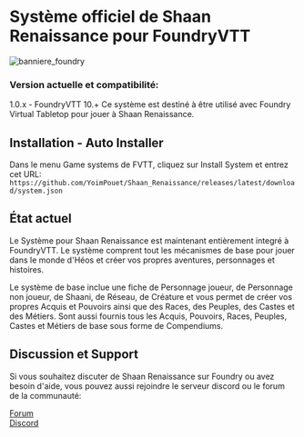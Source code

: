 # Système officiel de Shaan Renaissance pour FoundryVTT
![banniere_foundry](https://github.com/YoimPouet/Shaan_Renaissance/assets/65048905/b96acf0f-3a8a-44fd-bb8f-cd891f2a8c31)

### Version actuelle et compatibilité: 

1.0.x - FoundryVTT 10.+ Ce système est destiné à être utilisé avec Foundry Virtual Tabletop pour jouer à Shaan Renaissance. 

## Installation - Auto Installer 

Dans le menu Game systems de FVTT, cliquez sur Install System et entrez cet URL: 
`https://github.com/YoimPouet/Shaan_Renaissance/releases/latest/download/system.json`

## État actuel

Le Système pour Shaan Renaissance est maintenant entièrement integré à FoundryVTT. Le système comprent tout les mécanismes de base pour jouer dans le monde d'Héos et créer vos propres aventures, personnages et histoires.

Le système de base inclue une fiche de Personnage joueur, de Personnage non joueur, de Shaani, de Réseau, de Créature et vous permet de créer vos propres Acquis et Pouvoirs ainsi que des Races, des Peuples, des Castes et des Métiers. Sont aussi fournis tous les Acquis, Pouvoirs, Races, Peuples, Castes et Métiers de base sous forme de Compendiums. 

## Discussion et Support

Si vous souhaitez discuter de Shaan Renaissance sur Foundry ou avez besoin d'aide, vous pouvez aussi rejoindre le serveur discord ou le forum de la communauté: 

[Forum](https://www.shaan-rpg.com/)\
[Discord](https://discord.gg/7fnZ9yCJZq)
